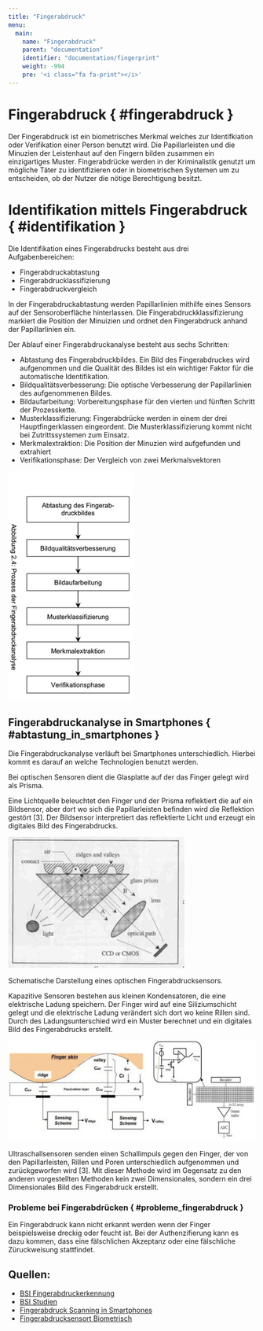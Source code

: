 ```yaml
---
title: "Fingerabdruck"
menu:
  main:
    name: "Fingerabdruck"
    parent: "documentation"
    identifier: "documentation/fingerprint"
    weight: -994
    pre: '<i class="fa fa-print"></i>'
---
```


# Fingerabdruck { #fingerabdruck }

Der Fingerabdruck ist ein biometrisches Merkmal welches zur Identifkiation oder Verifikation einer Person benutzt wird. Die Papillarleisten und die Minuzien der Leistenhaut auf den Fingern bilden zusammen ein einzigartiges Muster. Fingerabdrücke werden in der Kriminalistik genutzt um mögliche Täter zu identifizieren oder in biometrischen Systemen um zu entscheiden, ob der Nutzer die nötige Berechtigung besitzt.

# Identifikation mittels Fingerabdruck { #identifikation }

Die Identifikation eines Fingerabdrucks besteht aus drei Aufgabenbereichen:

- Fingerabdruckabtastung
- Fingerabdrucklassifizierung
- Fingerabdruckvergleich

In der Fingerabdruckabtastung werden Papillarlinien mithilfe eines Sensors auf der Sensoroberfläche hinterlassen. Die Fingerabdruckklassifizierung markiert die Position der Minuizien und ordnet den Fingerabdruck anhand der Papillarlinien ein.

Der Ablauf einer Fingerabdruckanalyse besteht aus sechs Schritten:

- Abtastung des Fingerabdruckbildes. Ein Bild des Fingerabdruckes wird aufgenommen und die Qualität des Bildes ist ein wichtiger Faktor für die automatische Identifikation.
- Bildqualitätsverbesserung: Die optische Verbesserung der Papillarlinien des aufgenommenen Bildes.
- Bildaufarbeitung: Vorbereitungsphase für den vierten und fünften Schritt der Prozesskette.
- Musterklassifizierung: Fingerabdrücke werden in einem der drei Hauptfingerklassen eingeordent. Die Musterklassifizierung kommt nicht bei Zutrittssystemen zum Einsatz.
- Merkmalextraktion: Die Position der Minuzien wird aufgefunden und extrahiert
- Verifikationsphase: Der Vergleich von zwei Merkmalsvektoren

![Schritte zur Erkennung eines Fingerabdrucks](schritte-fingerabruck-erkennung.png#center)
 
## Fingerabdruckanalyse in Smartphones { #abtastung_in_smartphones }

Die Fingerabdruckanalyse verläuft bei Smartphones unterschiedlich. Hierbei kommt es darauf an welche Technologien benutzt werden.

Bei optischen Sensoren dient die Glasplatte auf der das Finger gelegt wird als Prisma.

Eine Lichtquelle beleuchtet den Finger und der Prisma reflektiert die auf ein Bildsensor, aber dort wo sich die Papillarleisten befinden wird die Reflektion gestört [3]. Der Bildsensor interpretiert das reflektierte Licht und erzeugt ein digitales Bild des Fingerabdrucks.

![Schritte zur Erkennung eines Fingerabdrucks](optische_abtastung.png#center)

Schematische Darstellung eines optischen Fingerabdrucksensors.

Kapazitive Sensoren bestehen aus kleinen Kondensatoren, die eine elektrische Ladung speichern. Der Finger wird auf eine Siliziumschicht gelegt und die elektrische Ladung verändert sich dort wo keine Rillen sind. Durch des Ladungsunterschied wird ein Muster berechnet und ein digitales Bild des Fingerabdrucks erstellt.

![Schritte zur Erkennung eines Fingerabdrucks](fingerabdruck-biometrie-sicherheit-technik-3f.png#center)

Ultraschallsensoren senden einen Schallimpuls gegen den Finger, der von den Papillarleisten, Rillen und Poren unterschiedlich aufgenommen und zurückgeworfen wird [3]. Mit dieser Methode wird im Gegensatz zu den anderen vorgestellten Methoden kein zwei Dimensionales, sondern ein drei Dimensionales Bild des Fingerabdruck erstellt.

### Probleme bei Fingerabdrücken { #probleme_fingerabdruck }

Ein Fingerabdruck kann nicht erkannt werden wenn der Finger beispielsweise dreckig oder feucht ist. Bei der Authenzifierung kann es dazu kommen, dass eine fälschlichen Akzeptanz oder eine fälschliche Züruckweisung stattfindet.

## Quellen:

- [BSI Fingerabdruckerkennung](https://www.bsi.bund.de/SharedDocs/Downloads/DE/BSI/Biometrie/Fingerabdruckerkennung_pdf.pdf?__blob=publicationFile)
- [BSI Studien](https://www.bsi.bund.de/SharedDocs/Downloads/DE/BSI/Publikationen/Studien/BioFinger/BioFinger_I_I_pdf.pdf;jsessionid=25FF596E82CA4FEA122FBEED02247AEF.2_cid369?__blob=publicationFile&v=2)
- [Fingerabdruck Scanning in Smartphones](https://www.connect.de/ratgeber/fingerabdruck-fingerprint-sensor-scanner-smartphone-finger-technik-3198730.html)
- [Fingerabdrucksensort Biometrisch](https://blog.deinhandy.de/fingerabdrucksensor-so-funktioniert-der-biometrische-scan)
